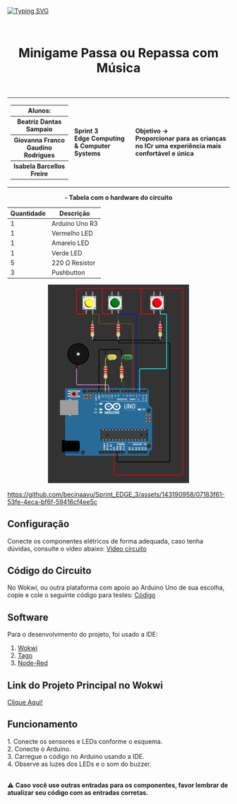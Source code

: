 [![Typing SVG](https://readme-typing-svg.herokuapp.com?font=Fira+Code&pause=1000&color=F7862E&width=435&lines=Sprint:+%2B+Edge+%2B+Computing)](https://git.io/typing-svg)

<div align="center">
  <br>
  <h1>Minigame Passa ou Repassa com Música</h1>
</div>

<br>

<table>
  <tr>
    <td>
      <div>
        <table>
          <tr>
            <th>Alunos:</th>
          </tr>
          <tr>
            <th>Beatriz Dantas Sampaio</th>
          </tr>
          <tr>
            <th>Giovanna Franco Gaudino Rodrigues</th>
          </tr>
          <tr>
            <th>Isabela Barcellos Freire</th>
          </tr>
        </table>
      </div>
    </td>
    <td>
      <div>
        <b>Sprint 3 <br> Edge Computing & Computer Systems</b>
      <td> <b>Objetivo → <br> Proporcionar para as crianças no ICr uma experiência mais confortável e única </b> </td>
      </div>
    </td>
  </tr>
</table>



<div align="center">

<b> - Tabela com o hardware do circuito </b>

| Quantidade | Descrição                     |
| ---------- | ----------------------------- |
| 1          | Arduino Uno R3                |
| 1          | Vermelho LED                  |
| 1          | Amarelo LED                   |
| 1          | Verde LED                     |
| 5          | 220 Ω Resistor                |
| 3          | Pushbutton                    |

<img height="450px" src="circuito.png" alt="Circuito">

</div>


https://github.com/becinaayu/Sprint_EDGE_3/assets/143190958/07183f61-53fe-4eca-bf6f-59416cf4ee5c


<h2> Configuração </h2>

Conecte os componentes elétricos de forma adequada, caso tenha dúvidas, consulte o vídeo  abaixo:
<a href="explicativo.mp4"> Vídeo circuito </a>

<h2> Código do Circuito </h2>

No Wokwi, ou outra plataforma com apoio ao Arduino Uno de sua escolha, copie e cole o seguinte código para testes:
<a href="codigo.c++"> Código </a>

<h2> Software </h2>

<p> Para o desenvolvimento do projeto, foi usado a IDE: </p>

1. <a href="https://wokwi.com/"> Wokwi </a>
2. <a href="https://tago.io/"> Tago </a>
3. <a href="https://nodered.org/docs/getting-started/local"> Node-Red </a>

<h2> Link do Projeto Principal no Wokwi </h2>
<a href="https://wokwi.com/projects/394186391784153089"> Clique Aqui! </a>

<h2> Funcionamento  </h2>
1. Conecte os sensores e LEDs conforme o esquema. <br>
2. Conecte o Arduino. <br>
3. Carregue o código no Arduino usando a IDE. <br>
4. Observe as luzes dos LEDs e o som do buzzer. <br>


<br>

⚠️ <b> Caso você use outras entradas para os componentes, favor lembrar de atualizar seu código com as entradas corretas. </b>
